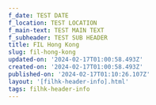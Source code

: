 ```yaml
---
f_date: TEST DATE
f_location: TEST LOCATION
f_main-text: TEST MAIN TEXT
f_subheader: TEST SUB HEADER
title: FIL Hong Kong
slug: fil-hong-kong
updated-on: '2024-02-17T01:00:58.493Z'
created-on: '2024-02-17T01:00:58.493Z'
published-on: '2024-02-17T01:10:26.107Z'
layout: '[filhk-header-info].html'
tags: filhk-header-info
---
```




